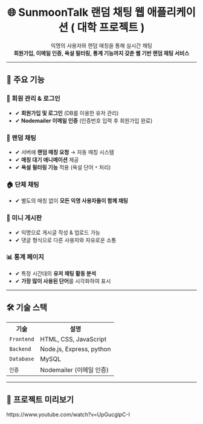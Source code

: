 <h1 align="center">🌐 SunmoonTalk 랜덤 채팅 웹 애플리케이션 ( 대학 프로젝트 )</h1>

<p align="center">
  익명의 사용자와 랜덤 매칭을 통해 실시간 채팅<br>
  <strong>회원가입, 이메일 인증, 욕설 필터링, 통계 기능까지 갖춘 웹 기반 랜덤 채팅 서비스</strong>
</p>

<hr>

<h2>🚀 주요 기능</h2>

<h3>🔑 회원 관리 & 로그인</h3>
<ul>
  <li>✔ <strong>회원가입 및 로그인</strong> (DB를 이용한 유저 관리)</li>
  <li>✔ <strong>Nodemailer 이메일 인증</strong> (인증번호 입력 후 회원가입 완료)</li>
</ul>

<h3>💬 랜덤 채팅</h3>
<ul>
  <li>✔ 서버에 <strong>랜덤 매칭 요청</strong> → 자동 매칭 시스템</li>
  <li>✔ <strong>매칭 대기 애니메이션</strong> 제공</li>
  <li>✔ <strong>욕설 필터링 기능</strong> 적용 (욕설 단어 <code>*</code> 처리)</li>
</ul>

<h3>🏠 단체 채팅</h3>
<ul>
  <li>✔ 별도의 매칭 없이 <strong>모든 익명 사용자들이 함께 채팅</strong></li>
</ul>

<h3>📝 미니 게시판</h3>
<ul>
  <li>✔ 익명으로 게시글 작성 & 업로드 가능</li>
  <li>✔ 댓글 형식으로 다른 사용자와 자유로운 소통</li>
</ul>

<h3>📊 통계 페이지</h3>
<ul>
  <li>✔ 특정 시간대의 <strong>유저 채팅 활동 분석</strong></li>
  <li>✔ <strong>가장 많이 사용된 단어</strong>를 시각화하여 표시</li>
</ul>

<hr>

<h2>🛠️ 기술 스택</h2>

<table>
  <tr>
    <th>기술</th>
    <th>설명</th>
  </tr>
  <tr>
    <td><code>Frontend</code></td>
    <td>HTML, CSS, JavaScript</td>
  </tr>
  <tr>
    <td><code>Backend</code></td>
    <td>Node.js, Express, python</td>
  </tr>
  <tr>
    <td><code>Database</code></td>
    <td>MySQL</td>
  </tr>
  <tr>
    <td><code>인증</code></td>
    <td>Nodemailer (이메일 인증)</td>
  </tr>
</table>

<hr>

<h2>📌 프로젝트 미리보기</h2>
https://www.youtube.com/watch?v=UpGucglpC-I
